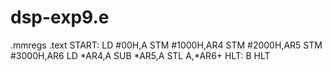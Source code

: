 # dsp-exp9.e
.mmregs
.text
START:
LD #00H,A
STM #1000H,AR4
STM #2000H,AR5
STM #3000H,AR6
LD *AR4,A
SUB *AR5,A
STL A,*AR6+
HLT: B HLT
